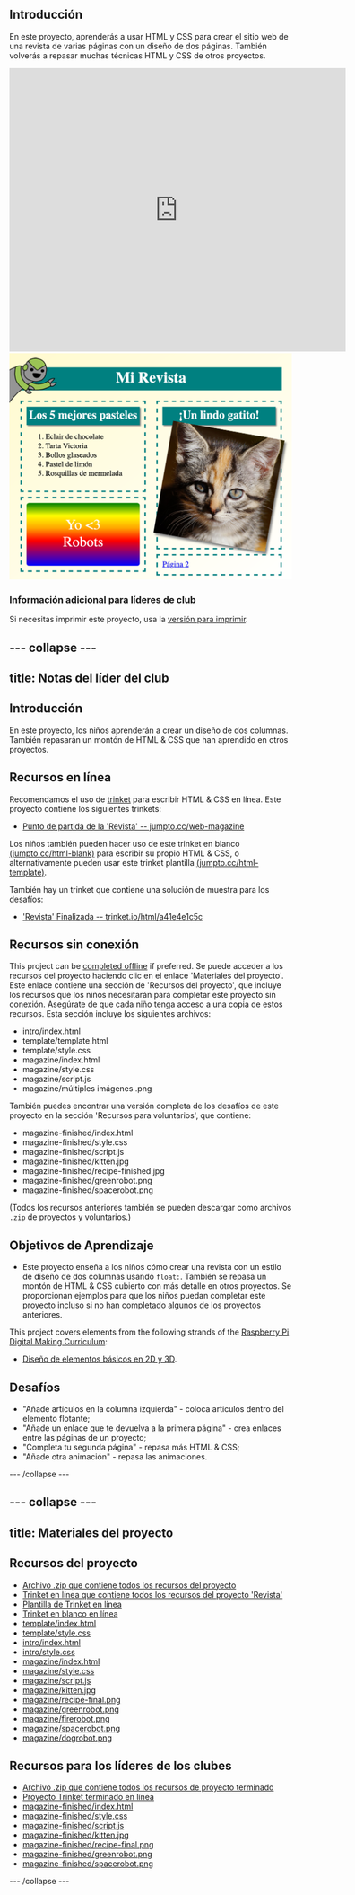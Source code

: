 ## Introducción

En este proyecto, aprenderás a usar HTML y CSS para crear el sitio web de una revista de varias páginas con un diseño de dos páginas. También volverás a repasar muchas técnicas HTML y CSS de otros proyectos.

<div class="trinket">
  <iframe src="https://trinket.io/embed/html/a41e4e1c5c?outputOnly=true&start=result" width="600" height="505" frameborder="0" marginwidth="0" marginheight="0" allowfullscreen>
  </iframe>
  <img src="images/magazine-final.png">
</div>

### Información adicional para líderes de club

Si necesitas imprimir este proyecto, usa la [versión para imprimir](https://projects.raspberrypi.org/en/projects/magazine/print).

## \--- collapse \---

## title: Notas del líder del club

## Introducción

En este proyecto, los niños aprenderán a crear un diseño de dos columnas. También repasarán un montón de HTML & CSS que han aprendido en otros proyectos.

## Recursos en línea

Recomendamos el uso de [ trinket](https://trinket.io/) para escribir HTML & CSS en línea. Este proyecto contiene los siguientes trinkets:

* [Punto de partida de la 'Revista' -- jumpto.cc/web-magazine](http://jumpto.cc/web-magazine)

Los niños también pueden hacer uso de este trinket en blanco [(jumpto.cc/html-blank)](http://jumpto.cc/html-blank) para escribir su propio HTML & CSS, o alternativamente pueden usar este trinket plantilla [(jumpto.cc/html-template)](http://jumpto.cc/html-template).

También hay un trinket que contiene una solución de muestra para los desafíos:

* ['Revista' Finalizada -- trinket.io/html/a41e4e1c5c](https://trinket.io/html/a41e4e1c5c)

## Recursos sin conexión

This project can be [completed offline](https://rpf.io/html-offline) if preferred. Se puede acceder a los recursos del proyecto haciendo clic en el enlace 'Materiales del proyecto'. Este enlace contiene una sección de 'Recursos del proyecto', que incluye los recursos que los niños necesitarán para completar este proyecto sin conexión. Asegúrate de que cada niño tenga acceso a una copia de estos recursos. Esta sección incluye los siguientes archivos:

* intro/index.html
* template/template.html
* template/style.css
* magazine/index.html
* magazine/style.css
* magazine/script.js
* magazine/múltiples imágenes .png

También puedes encontrar una versión completa de los desafíos de este proyecto en la sección 'Recursos para voluntarios', que contiene:

* magazine-finished/index.html
* magazine-finished/style.css
* magazine-finished/script.js
* magazine-finished/kitten.jpg
* magazine-finished/recipe-finished.jpg
* magazine-finished/greenrobot.png
* magazine-finished/spacerobot.png

(Todos los recursos anteriores también se pueden descargar como archivos `.zip` de proyectos y voluntarios.)

## Objetivos de Aprendizaje

* Este proyecto enseña a los niños cómo crear una revista con un estilo de diseño de dos columnas usando `float:`. También se repasa un montón de HTML & CSS cubierto con más detalle en otros proyectos. Se proporcionan ejemplos para que los niños puedan completar este proyecto incluso si no han completado algunos de los proyectos anteriores. 

This project covers elements from the following strands of the [Raspberry Pi Digital Making Curriculum](https://rpf.io/curriculum):

* [Diseño de elementos básicos en 2D y 3D](https://www.raspberrypi.org/curriculum/design/creator).

## Desafíos

* "Añade artículos en la columna izquierda" - coloca artículos dentro del elemento flotante;
* "Añade un enlace que te devuelva a la primera página" - crea enlaces entre las páginas de un proyecto;
* "Completa tu segunda página" - repasa más HTML & CSS;
* "Añade otra animación" - repasa las animaciones.

\--- /collapse \---

## \--- collapse \---

## title: Materiales del proyecto

## Recursos del proyecto

* [Archivo .zip que contiene todos los recursos del proyecto](https://rpf.io/p/en/magazine-go)
* [Trinket en línea que contiene todos los recursos del proyecto 'Revista'](http://jumpto.cc/web-magazine)
* [Plantilla de Trinket en línea](http://jumpto.cc/trinket-template)
* [Trinket en blanco en línea](http://jumpto.cc/trinket-blank)
* [template/index.html](resources/template-index.html)
* [template/style.css](resources/template-style.css)
* [intro/index.html](resources/intro-index.html)
* [intro/style.css](resources/intro-style.css)
* [magazine/index.html](resources/magazine-index.html)
* [magazine/style.css](resources/magazine-style.css)
* [magazine/script.js](resources/magazine-script.js)
* [magazine/kitten.jpg](resources/magazine-kitten.jpg)
* [magazine/recipe-final.png](resources/magazine-recipe-final.png)
* [magazine/greenrobot.png](resources/magazine-greenrobot.png)
* [magazine/firerobot.png](resources/magazine-firerobot.png)
* [magazine/spacerobot.png](resources/magazine-spacerobot.png)
* [magazine/dogrobot.png](resources/magazine-dogrobot.png)

## Recursos para los líderes de los clubes

* [Archivo .zip que contiene todos los recursos de proyecto terminado](https://rpf.io/p/en/magazine-go)
* [Proyecto Trinket terminado en línea](https://trinket.io/html/a41e4e1c5c)
* [magazine-finished/index.html](resources/magazine-finished-index.html)
* [magazine-finished/style.css](resources/magazine-finished-style.css)
* [magazine-finished/script.js](resources/magazine-finished-script.js)
* [magazine-finished/kitten.jpg](resources/magazine-finished-kitten.jpg)
* [magazine-finished/recipe-final.png](resources/magazine-finished-recipe-final.png)
* [magazine-finished/greenrobot.png](resources/magazine-finished-greenrobot.png)
* [magazine-finished/spacerobot.png](resources/magazine-finished-spacerobot.png)

\--- /collapse \---